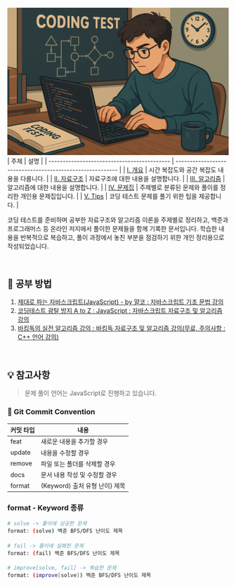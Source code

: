 ![repository thumbnail](/assets/images/coding_test.png)  
| 주제 | 설명 |
| ------------------------------------------- | --------------------------------------------------------- |
| [I. 개요](/1-overview/README.md) | 시간 복잡도와 공간 복잡도 내용을 다룹니다. |
| [II. 자료구조](/2-data-structure/README.md) | 자료구조에 대한 내용을 설명합니다. |
| [III. 알고리즘](/3-algorithm/README.md) | 알고리즘에 대한 내용을 설명합니다. |
| [IV. 문제집](/4-workbook/README.md) | 주제별로 분류된 문제와 풀이를 정리한 개인용 문제집입니다. |
| [V. Tips](/5-tips/README.md) | 코딩 테스트 문제를 풀기 위한 팁을 제공합니다. |

코딩 테스트를 준비하며 공부한 자료구조와 알고리즘 이론을 주제별로 정리하고, 백준과 프로그래머스 등 온라인 저지에서 풀이한 문제들을 함께 기록한 문서입니다. 학습한 내용을 반복적으로 복습하고, 풀이 과정에서 놓친 부분을 점검하기 위한 개인 정리용으로 작성되었습니다.

<br />

## 🧠 공부 방법

1. [제대로 파는 자바스크립트(JavaScript) - by 얄코 : 자바스크립트 기초 문법 강의](https://www.inflearn.com/course/%EC%A0%9C%EB%8C%80%EB%A1%9C-%ED%8C%8C%EB%8A%94-%EC%9E%90%EB%B0%94%EC%8A%A4%ED%81%AC%EB%A6%BD%ED%8A%B8/dashboard)
1. [코딩테스트 광탈 방지 A to Z : JavaScript : 자바스크립트 자료구조 및 알고리즘 강의](https://school.programmers.co.kr/learn/courses/13213/13213-%EC%BD%94%EB%94%A9%ED%85%8C%EC%8A%A4%ED%8A%B8-%EA%B4%91%ED%83%88-%EB%B0%A9%EC%A7%80-a-to-z-javascript)
1. [바킹독의 실전 알고리즘 강의 : 바킹독 자료구조 및 알고리즘 강의(무료, 주의사항 : C++ 언어 강의)](https://www.youtube.com/playlist?list=PLtqbFd2VIQv4O6D6l9HcD732hdrnYb6CY)

<br />

## 💡 참고사항

> 문제 풀이 언어는 JavaScript로 진행하고 있습니다. <br />

### 📝 Git Commit Convention

<table>
  <thead>
    <tr>
      <th>커밋 타입</th>
      <th>내용</th>
    </tr>
  </thead>

  <tbody>
    <tr>
      <td>feat</td>
      <td>새로운 내용을 추가할 경우</td>
    </tr>
    <tr>
      <td>update</td>
      <td>내용을 수정할 경우</td>
    </tr>
    <tr>
      <td>remove</td>
      <td>파일 또는 폴더를 삭제할 경우</td>
    </tr>
    <tr>
      <td>docs</td>
      <td>문서 내용 작성 및 수정할 경우</td>
    </tr>
    <tr>
      <td>format</td>
      <td>(Keyword) 출처 유형 난이} 제목</td>
    </tr>
  </tbody>
</table>

### format - Keyword 종류

```bash
# solve -> 풀이에 성공한 문제
format: (solve) 백준 BFS/DFS 난이도 제목

# fail -> 풀이에 실패한 문제
format: (fail) 백준 BFS/DFS 난이도 제목

# improve[solve, fail] -> 복습한 문제
format: (improve[solve]) 백준 BFS/DFS 난이도 제목
```
